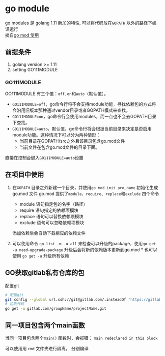 # go module

go modules 是 golang 1.11 新加的特性, 可以将代码放在`GOPATH` 以外的路径下编译运行  
摘自[go mod 使用](https://juejin.im/post/5c8e503a6fb9a070d878184a)

## 前提条件

1. golang version >= 1.11
2. setting GO111MODULE

### GO111MODULE

GO111MODULE 有三个值：`off`, `on`和`auto`（默认值）。

- `GO111MODULE=off`，go命令行将不会支持module功能，寻找依赖包的方式将会沿用旧版本那种通过vendor目录或者GOPATH模式来查找。
- `GO111MODULE=on`，go命令行会使用modules，而一点也不会去GOPATH目录下查找。
- `GO111MODULE=auto`，默认值，go命令行将会根据当前目录来决定是否启用module功能。这种情况下可以分为两种情形：
  - 当前目录在GOPATH/src之外且该目录包含go.mod文件
  - 当前文件在包含go.mod文件的目录下面。

直接在控制台键入`GO111MODULE=auto`设置

## 在项目中使用

1. 在`GOPATH` 目录之外新建一个目录，并使用`go mod init pro_name` 初始化生成go.mod 文件
   go.mod 提供了`module`、`require`、`replace`和`exclude` 四个命令

   - module 语句指定包的名字（路径）
   - require 语句指定的依赖项模块
   - replace 语句可以替换依赖项模块
   - exclude 语句可以忽略依赖项模块

    添加依赖后会自动下载相应的依赖文件

2. 可以使用命令 `go list -m -u all` 来检查可以升级的package，使用`go get -u need-upgrade-package` 升级后会将新的依赖版本更新到go.mod * 也可以使用 `go get -u` 升级所有依赖

## GO获取gitlab私有仓库的包

配置git

```sh
# 配置git
git config --global url.ssh://git@gitlab.com/.insteadOf "https://gitlab.com/"
# 拉取代码
go get -u gitlab.com/groupName/projectName.git
```

## 同一项目包含两个main函数

当同一项目包含两个`main()` 函数时，会报错： `main redeclared in this block`

可以使用用 `cmd` 文件夹进行隔离， 分别编译
